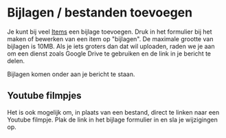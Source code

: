 # Bijlagen / bestanden toevoegen

Je kunt bij veel [Items](https://argu.co/argu/t/10890) een bijlage toevoegen. Druk in het formulier bij het maken of bewerken van een item op "bijlagen". De maximale grootte van bijlagen is 10MB. Als je iets groters dan dat wil uploaden, raden we je aan om een dienst zoals Google Drive te gebruiken en de link in je bericht te delen.

Bijlagen komen onder aan je bericht te staan.

## Youtube filmpjes

Het is ook mogelijk om, in plaats van een bestand, direct te linken naar een Youtube filmpje. Plak de link in het bijlage formulier in en sla je wijzigingen op.
